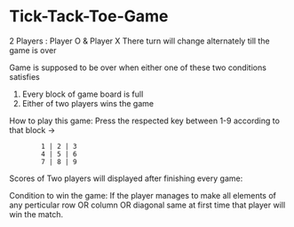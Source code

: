 # Tick-Tack-Toe-Game
2 Players : 
  Player O & Player X
There turn will change alternately till the game is over

Game is supposed to be over when either one of these two conditions satisfies
  1. Every block of game board is full
  2. Either of two players wins the game
  
How to play this game:
  Press the respected key between 1-9 according to that block ->
  
            1 | 2 | 3
            4 | 5 | 6
            7 | 8 | 9

Scores of Two players will displayed after finishing every game:

Condition to win the game:
  If the player manages to make all elements of any perticular row OR column OR diagonal same at first time
that player will win the match.

